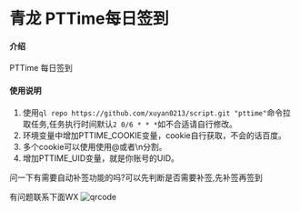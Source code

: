# 青龙 PTTime每日签到

#### 介绍
PTTime 每日签到

#### 使用说明
1. 使用`ql repo https://github.com/xuyan0213/script.git "pttime"`命令拉取任务,任务执行时间默认`2 0/6 * * *`如不合适请自行修改。
2. 环境变量中增加PTTIME_COOKIE变量，cookie自行获取，不会的话百度。
3. 多个cookie可以使用使用@或者\n分割。
4. 增加PTTIME_UID变量，就是你账号的UID。

问一下有需要自动补签功能的吗?可以先判断是否需要补签,先补签再签到

有问题联系下面WX
![qrcode](https://github.com/user-attachments/assets/a1a9d618-290e-4608-9a93-c26034f1eab4)

